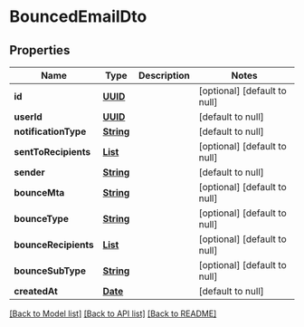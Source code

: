 # BouncedEmailDto
## Properties

Name | Type | Description | Notes
------------ | ------------- | ------------- | -------------
**id** | [**UUID**](UUID) |  | [optional] [default to null]
**userId** | [**UUID**](UUID) |  | [default to null]
**notificationType** | [**String**](string) |  | [default to null]
**sentToRecipients** | [**List**](string) |  | [optional] [default to null]
**sender** | [**String**](string) |  | [default to null]
**bounceMta** | [**String**](string) |  | [optional] [default to null]
**bounceType** | [**String**](string) |  | [optional] [default to null]
**bounceRecipients** | [**List**](string) |  | [optional] [default to null]
**bounceSubType** | [**String**](string) |  | [optional] [default to null]
**createdAt** | [**Date**](DateTime) |  | [default to null]

[[Back to Model list]](../README#documentation-for-models) [[Back to API list]](../README#documentation-for-api-endpoints) [[Back to README]](../README)

